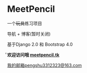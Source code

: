 # MeetPencil

一个<del>玩具</del>练习项目

导航 + 博客(暂时关闭)

基于Django 2.0 和 Bootstrap 4.0

ͨ**欢迎访问哦  <a href="http://meetpencil.tk">meetpencil.tk</a>**

我的邮箱pengshu3312323@163.com
